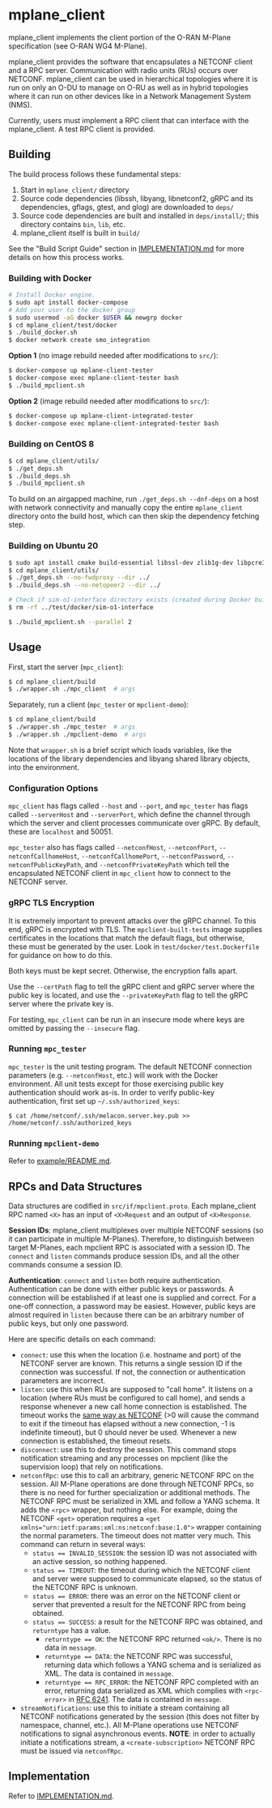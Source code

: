 # mplane_client
mplane_client implements the client portion of the O-RAN M-Plane specification
(see O-RAN WG4 M-Plane).

mplane_client provides the software that encapsulates a NETCONF client and a RPC
server. Communication with radio units (RUs) occurs over NETCONF. mplane_client
can be used in hierarchical topologies where it is run on only an O-DU to manage
on O-RU as well as in hybrid topologies where it can run on other devices like
in a Network Management System (NMS).

Currently, users must implement a RPC client that can interface with the
mplane_client. A test RPC client is provided.

## Building
The build process follows these fundamental steps:
1. Start in `mplane_client/` directory
2. Source code dependencies (libssh, libyang, libnetconf2, gRPC and its
   dependencies, gflags, gtest, and glog) are downloaded to `deps/`
3. Source code dependencies are built and installed in `deps/install/`; this
   directory contains `bin`, `lib`, etc.
4. mplane_client itself is built in `build/`

See the "Build Script Guide" section in [IMPLEMENTATION.md](IMPLEMENTATION.md)
for more details on how this process works.

### Building with Docker
```bash
# Install Docker engine.
$ sudo apt install docker-compose
# Add your user to the docker group
$ sudo usermod -aG docker $USER && newgrp docker
$ cd mplane_client/test/docker
$ ./build_docker.sh
$ docker network create smo_integration
```

**Option 1** (no image rebuild needed after modifications to `src/`):
```bash
$ docker-compose up mplane-client-tester
$ docker-compose exec mplane-client-tester bash
$ ./build_mpclient.sh
```

**Option 2** (image rebuild needed after modifications to `src/`):
```bash
$ docker-compose up mplane-client-integrated-tester
$ docker-compose exec mplane-client-integrated-tester bash
```

### Building on CentOS 8
```bash
$ cd mplane_client/utils/
$ ./get_deps.sh
$ ./build_deps.sh
$ ./build_mpclient.sh
```

To build on an airgapped machine, run `./get_deps.sh --dnf-deps` on a host with
network connectivity and manually copy the entire `mplane_client` directory onto
the build host, which can then skip the dependency fetching step.

### Building on Ubuntu 20
```bash
$ sudo apt install cmake build-essential libssl-dev zlib1g-dev libpcre3-dev
$ cd mplane_client/utils/
$ ./get_deps.sh --no-fwdproxy --dir ../
$ ./build_deps.sh --no-netopeer2 --dir ../

# Check if sim-o1-interface directory exists (created during Docker build) and remove it to avoid build conflicts
$ rm -rf ../test/docker/sim-o1-interface

$ ./build_mpclient.sh --parallel 2
```
## Usage
First, start the server (`mpc_client`):
```bash
$ cd mplane_client/build
$ ./wrapper.sh ./mpc_client  # args
```

Separately, run a client (`mpc_tester` or `mpclient-demo`):
```bash
$ cd mplane_client/build
$ ./wrapper.sh ./mpc_tester  # args
$ ./wrapper.sh ./mpclient-demo  # args
```

Note that `wrapper.sh` is a brief script which loads variables, like the
locations of the library dependencies and libyang shared library objects, into
the environment.

### Configuration Options
`mpc_client` has flags called `--host` and `--port`, and `mpc_tester` has flags
called `--serverHost` and `--serverPort`, which define the channel through which
the server and client processes communicate over gRPC. By default, these are
`localhost` and 50051.

`mpc_tester` also has flags called `--netconfHost`, `--netconfPort`,
`--netconfCallhomeHost`, `--netconfCallhomePort`, `--netconfPassword`,
`--netconfPublicKeyPath`, and `--netconfPrivateKeyPath` which tell the
encapsulated NETCONF client in `mpc_client` how to connect to the NETCONF
server.

### gRPC TLS Encryption
It is extremely important to prevent attacks over the gRPC channel. To this end,
gRPC is encrypted with TLS. The `mpclient-built-tests` image supplies
certificates in the locations that match the default flags, but otherwise, these
must be generated by the user. Look in `test/docker/test.Dockerfile` for
guidance on how to do this.

Both keys must be kept secret. Otherwise, the encryption falls apart.

Use the `--certPath` flag to tell the gRPC client and gRPC server where the
public key is located, and use the `--privateKeyPath` flag to tell the gRPC
server where the private key is.

For testing, `mpc_client` can be run in an insecure mode where keys are omitted
by passing the `--insecure` flag.

### Running `mpc_tester`
`mpc_tester` is the unit testing program. The default NETCONF connection
parameters (e.g. `--netconfHost`, etc.) will work with the Docker environment.
All unit tests except for those exercising public key authentication should work
as-is. In order to verify public-key authentication, first set up
`~/.ssh/authorized_keys`:
```
$ cat /home/netconf/.ssh/melacon.server.key.pub >> /home/netconf/.ssh/authorized_keys
```

### Running `mpclient-demo`
Refer to [example/README.md](example/README.md).

## RPCs and Data Structures
Data structures are codified in `src/if/mpclient.proto`. Each mplane_client RPC
named `<X>` has an input of `<X>Request` and an output of `<X>Response`.

**Session IDs**: mplane_client multiplexes over multiple NETCONF sessions (so it
can participate in multiple M-Planes). Therefore, to distinguish between target
M-Planes, each mpclient RPC is associated with a session ID. The `connect` and
`listen` commands produce session IDs, and all the other commands consume a
session ID.

**Authentication**: `connect` and `listen` both require authentication.
Authentication can be done with either public keys or passwords. A connection
will be established if at least one is supplied and correct. For a one-off
connection, a password may be easiest. However, public keys are almost required
in `listen` because there can be an arbitrary number of public keys, but only
one password.

Here are specific details on each command:
* `connect`: use this when the location (i.e. hostname and port) of the NETCONF
  server are known. This returns a single session ID if the connection was
  successful. If not, the connection or authentication parameters are incorrect.
* `listen`: use this when RUs are supposed to "call home". It listens on a
  location (where RUs must be configured to call home), and sends a response
  whenever a new call home connection is established. The timeout works the
  [same way as NETCONF](https://netopeer.liberouter.org/doc/libnetconf2/devel/html/group__client__ch.html#ga362a3d33b28333a01572cdde151e48b6)
  (>0 will cause the command to exit if the timeout has elapsed without a new
  connection, -1 is indefinite timeout), but 0 should never be used. Whenever a
  new connection is established, the timeout resets.
* `disconnect`: use this to destroy the session. This command stops notification
  streaming and any processes on mpclient (like the supervision loop) that rely
  on notifications.
* `netconfRpc`: use this to call an arbitrary, generic NETCONF RPC on the
  session. All M-Plane operations are done through NETCONF RPCs, so there is no
  need for further specialization or additional methods. The NETCONF RPC must be
  serialized in XML and follow a YANG schema. It adds the `<rpc>` wrapper, but
  nothing else. For example, doing the NETCONF `<get>` operation requires a
  `<get xmlns="urn:ietf:params:xml:ns:netconf:base:1.0">` wrapper containing the
  normal parameters. The timeout does not matter very much. This command can
  return in several ways:
    * `status == INVALID_SESSION`: the session ID was not associated with an
      active session, so nothing happened.
    * `status == TIMEOUT`: the timeout during which the NETCONF client and
      server were supposed to communicate elapsed, so the status of the NETCONF
      RPC is unknown.
    * `status == ERROR`: there was an error on the NETCONF client or server that
      prevented a result for the NETCONF RPC from being obtained.
    * `status == SUCCESS`: a result for the NETCONF RPC was obtained, and
      `returntype` has a value.
        * `returntype == OK`: the NETCONF RPC returned `<ok/>`. There is no data
          in `message`.
        * `returntype == DATA`: the NETCONF RPC was successful, returning data
          which follows a YANG schema and is serialized as XML. The data is
          contained in `message`.
        * `returntype == RPC_ERROR`: the NETCONF RPC completed with an error,
          returning data serialized as XML which complies with `<rpc-error>` in
          [RFC 6241](https://datatracker.ietf.org/doc/html/rfc6241#page-16). The
          data is contained in `message`.
* `streamNotifications`: use this to initiate a stream containing all NETCONF
  notifications generated by the session (this does not filter by namespace,
  channel, etc.). All M-Plane operations use NETCONF notifications to signal
  asynchronous events. **NOTE**: in order to actually initiate a notifications
  stream, a `<create-subscription>`  NETCONF RPC must be issued via
  `netconfRpc`.

## Implementation
Refer to [IMPLEMENTATION.md](IMPLEMENTATION.md).
